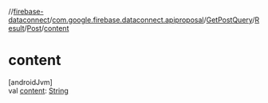 //[firebase-dataconnect](../../../../../index.md)/[com.google.firebase.dataconnect.apiproposal](../../../index.md)/[GetPostQuery](../../index.md)/[Result](../index.md)/[Post](index.md)/[content](content.md)

# content

[androidJvm]\
val [content](content.md): [String](https://kotlinlang.org/api/latest/jvm/stdlib/kotlin/-string/index.html)
